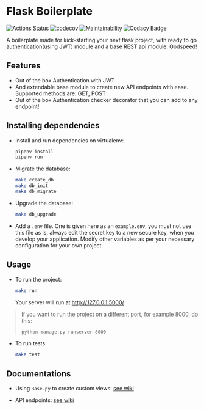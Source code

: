 # Flask Boilerplate

[![Actions Status](https://github.com/YAS-opensource/flask-boilerplate/workflows/flask-boilerplate/badge.svg)](https://github.com/YAS-opensource/flask-boilerplate/actions)
[![codecov](https://codecov.io/gh/YAS-opensource/flask-boilerplate/branch/master/graph/badge.svg)](https://codecov.io/gh/YAS-opensource/flask-boilerplate)
[![Maintainability](https://api.codeclimate.com/v1/badges/0461212239959a3242a9/maintainability)](https://codeclimate.com/github/YAS-opensource/flask-boilerplate/maintainability)
[![Codacy Badge](https://api.codacy.com/project/badge/Grade/945173f5a1d24513b0f1e709216c6baf)](https://app.codacy.com/gh/YAS-opensource/flask-boilerplate?utm_source=github.com&utm_medium=referral&utm_content=YAS-opensource/flask-boilerplate&utm_campaign=Badge_Grade_Settings)

A boilerplate made for kick-starting your next flask project, with ready to go authentication(using JWT) module and a base REST api module. Godspeed!

## Features

- Out of the box Authentication with JWT
- And extendable base module to create new API endpoints with ease. Supported methods are: GET, POST
- Out of the box Authentication checker decorator that you can add to any endpoint!

## Installing dependencies

- Install and run dependencies on virtualenv:

  ```bash
  pipenv install
  pipenv run
  ```

- Migrate the database:

  ```bash
  make create_db
  make db_init
  make db_migrate
  ```

- Upgrade the database:

  ```bash
  make db_upgrade
  ```

- Add a `.env` file. One is given here as an `example.env`, you must not use this file as is, always edit the secret key to a new secure key, when you develop your application. Modify other variables as per your necessary configuration for your own project.

## Usage

- To run the project:

  ```bash
  make run
  ```

  Your server will run at <http://127.0.0.1:5000/>

> If you want to run the project on a different port, for example 8000, do this:
>  
>  ```bash
>  python manage.py runserver 8000
>  ```

- To run tests:

  ```bash
  make test
  ```

## Documentations

- Using `Base.py` to create custom views: [see wiki](https://github.com/YAS-opensource/flask-boilerplate/wiki/Base.py-superclass)

- API endpoints: [see wiki](https://github.com/YAS-opensource/flask-boilerplate/wiki/API-endpoints)
